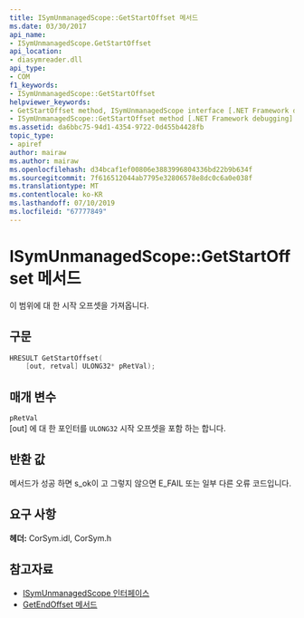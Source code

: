 ```yaml
---
title: ISymUnmanagedScope::GetStartOffset 메서드
ms.date: 03/30/2017
api_name:
- ISymUnmanagedScope.GetStartOffset
api_location:
- diasymreader.dll
api_type:
- COM
f1_keywords:
- ISymUnmanagedScope::GetStartOffset
helpviewer_keywords:
- GetStartOffset method, ISymUnmanagedScope interface [.NET Framework debugging]
- ISymUnmanagedScope::GetStartOffset method [.NET Framework debugging]
ms.assetid: da6bbc75-94d1-4354-9722-0d455b4428fb
topic_type:
- apiref
author: mairaw
ms.author: mairaw
ms.openlocfilehash: d34bcaf1ef00806e3883996804336bd22b9b634f
ms.sourcegitcommit: 7f616512044ab7795e32806578e8dc0c6a0e038f
ms.translationtype: MT
ms.contentlocale: ko-KR
ms.lasthandoff: 07/10/2019
ms.locfileid: "67777849"
---
```

# <a name="isymunmanagedscopegetstartoffset-method"></a>ISymUnmanagedScope::GetStartOffset 메서드
이 범위에 대 한 시작 오프셋을 가져옵니다.  
  
## <a name="syntax"></a>구문  
  
```cpp  
HRESULT GetStartOffset(  
    [out, retval] ULONG32* pRetVal);  
```  
  
## <a name="parameters"></a>매개 변수  
 `pRetVal`  
 [out] 에 대 한 포인터를 `ULONG32` 시작 오프셋을 포함 하는 합니다.  
  
## <a name="return-value"></a>반환 값  
 메서드가 성공 하면 s_ok이 고 그렇지 않으면 E_FAIL 또는 일부 다른 오류 코드입니다.  
  
## <a name="requirements"></a>요구 사항  
 **헤더:** CorSym.idl, CorSym.h  
  
## <a name="see-also"></a>참고자료

- [ISymUnmanagedScope 인터페이스](../../../../docs/framework/unmanaged-api/diagnostics/isymunmanagedscope-interface.md)
- [GetEndOffset 메서드](../../../../docs/framework/unmanaged-api/diagnostics/isymunmanagedscope-getendoffset-method.md)
